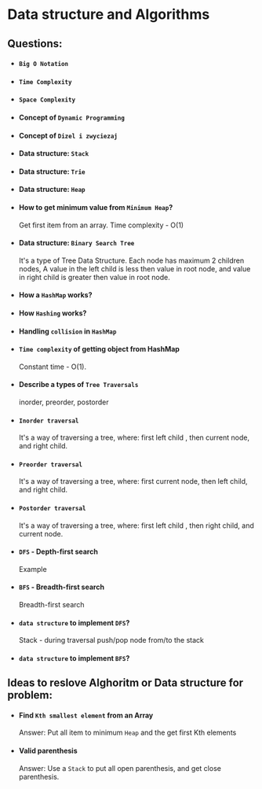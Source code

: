 # Data structure and Algorithms

## Questions:
- #### `Big O Notation`
- #### `Time Complexity`
- #### `Space Complexity`
- #### Concept of `Dynamic Programming`
- #### Concept of `Dizel i zwyciezaj`
- #### Data structure: `Stack`
- #### Data structure: `Trie`
- #### Data structure: `Heap`
- #### How to get minimum value from `Minimum Heap`?

    Get first item from an array. Time complexity - O(1)

- #### Data structure: `Binary Search Tree`

    It's a type of Tree Data Structure. Each node has maximum 2 children nodes, A value in the left child is less then value in root node, and value in right child is greater then value in root node. 

- #### How a `HashMap` works?
- #### How `Hashing` works?
- #### Handling `collision` in `HashMap`
- #### `Time complexity` of getting object from HashMap

    Constant time - O(1).

- #### Describe a types of `Tree Traversals`

    inorder, preorder, postorder

- #### `Inorder traversal`

    It's a way of traversing a tree, where: first left child , then current node, and right child.

- #### `Preorder traversal`

    It's a way of traversing a tree, where: first current node, then left child, and right child.

- #### `Postorder traversal`

    It's a way of traversing a tree, where: first left child , then right child, and current node.

- #### `DFS` - Depth-first search
    Example

- #### `BFS` - Breadth-first search 
    Breadth-first search

- #### `data structure` to implement `DFS`?

    Stack - during traversal push/pop node from/to the stack

- #### `data structure` to implement `BFS`?

 
## Ideas to reslove Alghoritm or Data structure for problem:
- #### Find `Kth smallest element` from an Array
    Answer: Put all item to minimum `Heap` and the get first Kth elements
- #### Valid parenthesis
    Answer: Use a `Stack` to put all open parenthesis, and get close parenthesis.  


